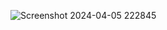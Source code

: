 ![Screenshot 2024-04-05 222845](https://github.com/ygidwanto/20220140023_PWD4/assets/127296439/8dbe5768-bc1e-46d2-8f02-9ef08d330313)
